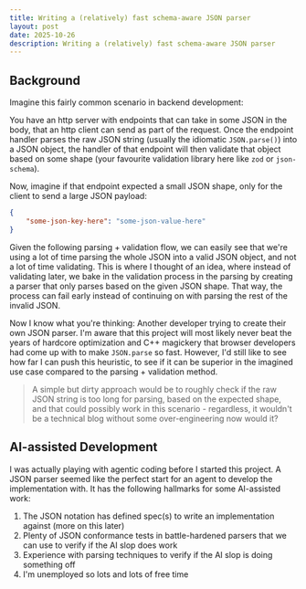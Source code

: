 ```yaml
---
title: Writing a (relatively) fast schema-aware JSON parser
layout: post
date: 2025-10-26
description: Writing a (relatively) fast schema-aware JSON parser
---
```


## Background

Imagine this fairly common scenario in backend development: 

You have an http server with endpoints that can take in some JSON in the body, that an http client can send as part of the request. Once the endpoint handler parses the raw JSON string (usually the idiomatic `JSON.parse()`) into a JSON object, the handler of that endpoint will then validate that object based on some shape (your favourite validation library here like `zod` or `json-schema`). 

Now, imagine if that endpoint expected a small JSON shape, only for the client to send a large JSON payload:

<!-- Write an example showing a JSON payload and a Zod schema proving the above and below sentences -->

```json
{
    "some-json-key-here": "some-json-value-here"
}
```

Given the following parsing + validation flow, we can easily see that we're using a lot of time parsing the whole JSON into a valid JSON object, and not a lot of time validating. This is where I thought of an idea, where instead of validating later, we bake in the validation process in the parsing by creating a parser that only parses based on the given JSON shape. That way, the process can fail early instead of continuing on with parsing the rest of the invalid JSON.

Now I know what you're thinking: Another developer trying to create their own JSON parser. I'm aware that this project will most likely never beat the years of hardcore optimization and C++ magickery that browser developers had come up with to make `JSON.parse` so fast. However, I'd still like to see how far I can push this heuristic, to see if it can be superior in the imagined use case compared to the parsing + validation method.

> A simple but dirty approach would be to roughly check if the raw JSON string is too long for parsing, based on the expected shape, and that could possibly work in this scenario - regardless, it wouldn't be a technical blog without some over-engineering now would it?

## AI-assisted Development 

I was actually playing with agentic coding before I started this project. A JSON parser seemed like the perfect start for an agent to develop the implementation with. It has the following hallmarks for some AI-assisted work:

1. The JSON notation has defined spec(s) to write an implementation against (more on this later)
2. Plenty of JSON conformance tests in battle-hardened parsers that we can use to verify if the AI slop does work
3. Experience with parsing techniques to verify if the AI slop is doing something off
4. I'm unemployed so lots and lots of free time
